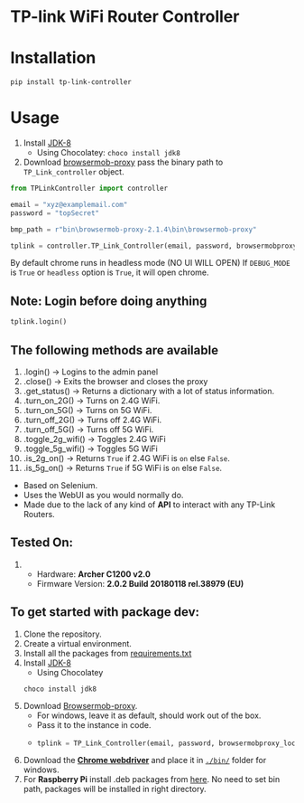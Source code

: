 # TP-link WiFi Router Controller
# Installation
```pip
pip install tp-link-controller
```

# Usage
1. Install [JDK-8](https://www.oracle.com/in/java/technologies/javase/javase-jdk8-downloads.html)
    - Using Chocolatey: `choco install jdk8`
2. Download [browsermob-proxy](https://github.com/lightbody/browsermob-proxy/releases/tag/browsermob-proxy-2.1.4) pass the binary path to `TP_Link_controller` object.

```PYTHON
from TPLinkController import controller

email = "xyz@examplemail.com"
password = "topSecret"

bmp_path = r"bin\browsermob-proxy-2.1.4\bin\browsermob-proxy"

tplink = controller.TP_Link_Controller(email, password, browsermobproxy_location=bmp_path, DEBUG_MODE=True)
```
By default chrome runs in headless mode (NO UI WILL OPEN)
If `DEBUG_MODE` is `True` or `headless` option is `True`, it will open chrome.

## Note: Login before doing anything
```PYTHON
tplink.login()
```

## The following methods are available
1. .login() -> Logins to the admin panel
2. .close() -> Exits the browser and closes the proxy
3. .get_status() -> Returns a dictionary with a lot of status information.
4. .turn_on_2G() -> Turns on 2.4G WiFi.
5. .turn_on_5G() -> Turns on 5G WiFi.
6. .turn_off_2G() -> Turns off 2.4G WiFi.
7. .turn_off_5G() -> Turns off 5G WiFi.
8. .toggle_2g_wifi() -> Toggles 2.4G WiFi
9. .toggle_5g_wifi() -> Toggles 5G WiFi
10. .is_2g_on() -> Returns `True` if 2.4G WiFi is `on` else `False`.
10. .is_5g_on() -> Returns `True` if 5G WiFi is `on` else `False`.


- Based on Selenium.
- Uses the WebUI as you would normally do.
- Made due to the lack of any kind of __API__ to interact with any TP-Link Routers.

## Tested On:
1. - Hardware: __Archer C1200 v2.0__
   - Firmware Version: __2.0.2 Build 20180118 rel.38979 (EU)__

## To get started with package dev:
1. Clone the repository.
2. Create a virtual environment.
3. Install all the packages from [requirements.txt](./requirements.txt)
4. Install [JDK-8](https://www.oracle.com/in/java/technologies/javase/javase-jdk8-downloads.html)
    - Using Chocolatey
    ```CHOCO
    choco install jdk8
    ```
5. Download [Browsermob-proxy](https://github.com/lightbody/browsermob-proxy/releases/tag/browsermob-proxy-2.1.4).
    - For windows, leave it as default, should work out of the box.
    - Pass it to the instance in code.
    - ```PYTHON
      tplink = TP_Link_Controller(email, password, browsermobproxy_location=r"bin\browsermob-proxy-2.1.4\bin\browsermob-proxy", DEBUG_MODE=True)
      ```
4. Download the [__Chrome webdriver__](https://chromedriver.chromium.org/downloads) and place it in [`./bin/`](./bin/) folder for windows.
5. For __Raspberry Pi__ install .deb packages from [here](https://launchpad.net/~canonical-chromium-builds/+archive/ubuntu/stage/+build/14482955). No need to set bin path, packages will be installed in right directory.